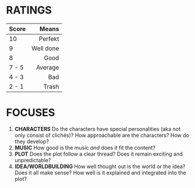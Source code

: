 $\mathbf{RATINGS}$
===
| Score |     Means |
| :---- | --------: |
| 10    |   Perfekt |
| 9     | Well done |
| 8     |      Good |
| 7 - 5 |   Average |
| 4 - 3 |       Bad |
| 2 - 1 |     Trash |
$\mathbf{FOCUSES}$
===
1. $\mathbf{CHARACTERS}$ Do the characters have special personalities (aka not only consist of clichés)? How approachable are the characters? How do they develop?
2. $\mathbf{MUSIC}$ How good is the music *and* does it fit the content?
3. $\mathbf{PLOT}$ Does the plot follow a clear thread? Does it remain exciting and unpredictable?
4. $\mathbf{IDEA/WORLDBUILDING}$ How well thought out is the world or the idea? Does it all make sense? How well is it explained and integrated into the plot?
